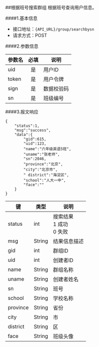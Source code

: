 ##根据班号搜索群组
根据班号查询用户信息。

####1.基本信息
- 接口地址：`{API_URL}/group/searchbysn` 
- 请求方式：POST


####2.参数信息  

| 参数名    | 必填      | 说明      |
| -------   |:-------:  |--------   |
| uid       | 是        | 用户ID    |
| token     | 是        | 用户令牌  |
| sign      | 是        | 数据校验码|
| sn        | 是        | 班级编号|

####3.报文响应

```
{
	"status":1,
	"msg":"success",
	"data":{
		"gid":615,
		"uid":123,
		"name":"六年级英语5班",
		"uname":"张老师",
		"sn":2046,
		"province":"北京",
		"city":"北京市",
		" district":"海淀区",
		"school":"人大一中",
		"face":""
	}
}
```

|键      |类型  |说明  |
|--------|------|------|
|status  |int   |搜索结果<br>1 成功<br>0 失败|
|msg     |String|结果信息描述|
|gid     |int   |群组ID|
|uid     |int   |创建者ID|
|name    |String|群组名称|
|uname   |String|创建者姓名|
|sn      |String|班号    |
|school  |String|学校名称|
|province|String|省份    |
|city    |String|市    |
|district|String|区    |
|face    |String|班级头像|
